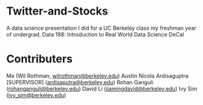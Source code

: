 # Twitter-and-Stocks
A data science presentation I did for a UC Berkeley class my freshman year of undergrad, Data 198: Introduction to Real World Data Science DeCal

# Contributers
Me (Wil Rothman, wilrothman@berkeley.edu)
Austin Nicola Ardisaguptra [SUPERVISOR] (ardisaputra@berkeley.edu)
Rohan Ganguli (rohanganguli@berkeley.edu)
David Li (jiamingdavid@berkeley.edu)
Ivy Sim (ivy_sim@berkeley.edu)
